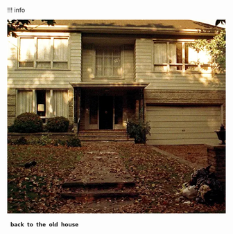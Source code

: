 !!! info 




![★](https://github.com/STERNEN-KIND/STERNEN-KIND/blob/aaa6b0253fe2c5636cf86d400d39495b2c6b19d0/tumblr_d9f808df8a4b3f5c4ed211044d095cc9_b24bf711_540.gif.webp)



     𝗯𝗮𝗰𝗸 𝘁𝗼 𝘁𝗵𝗲 𝗼𝗹𝗱 𝗵𝗼𝘂𝘀𝗲



